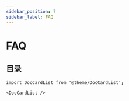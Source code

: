 ```yaml
---
sidebar_position: 7
sidebar_label: FAQ
---
```


# FAQ

## 目录

```mdx-code-block
import DocCardList from '@theme/DocCardList';

<DocCardList />
```
